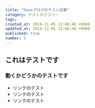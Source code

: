 ```yaml
---
title: "hexoブログのテスト記事"
category: テストカテゴリー
tags: 
created_at: 2018-11-05 12:06:46 +0900
updated_at: 2018-11-05 12:06:46 +0900
published: true
number: 5
---
```


## これはテストです

### 動くかどうかのテストです

- リンクのテスト
- リンクのテスト
- リンクのテスト 
